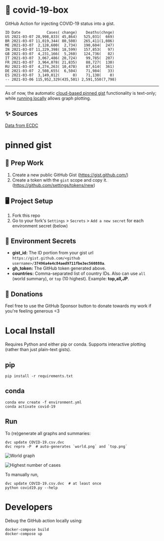 # 🏥 covid-19-box

GitHub Action for injecting COVID-19 status into a gist.

```
ID Date            Cases( change)    Deaths(chnge)
US 2021-03-07 28,998,833( 45,864)   525,031(  669)
BR 2021-03-07 11,019,344( 80,508)   265,411(1,086)
ME 2021-03-07  2,128,600(  2,734)   190,604(  247)
IN 2021-03-07 11,229,398( 18,599)   157,853(   97)
GB 2021-03-07  4,231,166(  5,260)   124,736(   82)
IT 2021-03-07  3,067,486( 20,724)    99,785(  207)
FR 2021-03-07  3,964,078( 21,835)    88,727(  130)
RU 2021-03-07  4,274,263( 10,478)    87,614(  361)
DE 2021-03-07  2,508,655(  6,504)    71,984(   33)
ES 2021-03-07  3,149,012(      0)    71,138(    0)
-- 2021-03-06 115,952,329(435,501) 2,591,550(7,798)
```

---

As of now, the automatic [cloud-based pinned gist](#pinned-gist) functionality is text-only;
while [running locally](#local-install) allows graph plotting.

## ✨ Sources

[Data from ECDC](https://www.ecdc.europa.eu/en/publications-data/download-todays-data-geographic-distribution-covid-19-cases-worldwide)

# pinned gist

## 🎒 Prep Work
1. Create a new public GitHub Gist (https://gist.github.com/)
1. Create a token with the `gist` scope and copy it. (https://github.com/settings/tokens/new)

## 🖥 Project Setup
1. Fork this repo
1. Go to your fork's `Settings` > `Secrets` > `Add a new secret` for each environment secret (below)

## 🤫 Environment Secrets
- **gist_id:** The ID portion from your gist url `https://gist.github.com/<github username>/`**`37496a4e4c84aed9711fbe3ec560888a`**.
- **gh_token:** The GitHub token generated above.
- **countries:** Comma-separated list of country IDs. Also can use `all` (world summary), or `top` (10 highest). Example: **top,all,JP**.

## 💸 Donations

Feel free to use the GitHub Sponsor button to donate towards my work if you're feeling generous <3

# Local Install

Requires Python and either pip or conda. Supports interactive plotting (rather than just plain-text gists).

## pip

```
pip install -r requirements.txt
```

## conda

```
conda env create -f environment.yml
conda activate covid-19
```

## Run

To (re)generate all graphs and summaries:

```
dvc update COVID-19.csv.dvc
dvc repro -P  # auto-generates `world.png` and `top.png`
```

![World graph](world.png)

![Highest number of cases](top.png)

To manually run,

```
dvc update COVID-19.csv.dvc  # at least once
python covid19.py --help
```

# Developers

Debug the GitHub action locally using:

```
docker-compose build
docker-compose up
```
